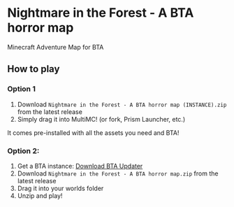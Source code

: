 # Nightmare in the Forest - A BTA horror map
 Minecraft Adventure Map for BTA

 

## How to play

### Option 1

1. Download `Nightmare in the Forest - A BTA horror map (INSTANCE).zip` from the latest release
2. Simply drag it into MultiMC! (or fork, Prism Launcher, etc.) 



It comes pre-installed with all the assets you need and BTA!

### Option 2:

1. Get a BTA instance: [Download BTA Updater](https://www.betterthanadventure.net/downloads/)
2. Download `Nightmare in the Forest - A BTA horror map.zip` from the latest release
3. Drag it into your worlds folder
4. Unzip and play!
